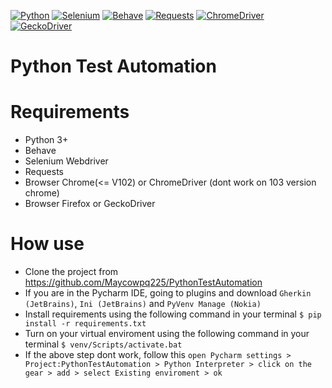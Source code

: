 [![Python](https://img.shields.io/badge/Python-3+-yellow.svg)](https://www.python.org/)
[![Selenium](https://img.shields.io/badge/Selenium%20Webdriver-3.141.0-green.svg)](http://www.seleniumhq.org/)
[![Behave](https://img.shields.io/badge/behave-1.2.6-blue.svg)](https://behave.readthedocs.io/en/latest/)
[![Requests](https://img.shields.io/badge/Requests-v2.28.1-purple.svg)](https://requests.readthedocs.io/en/latest/)
[![ChromeDriver](https://img.shields.io/badge/ChromeDriver-102.0.5005.61-red.svg)](http://chromedriver.chromium.org/downloads)
[![GeckoDriver](https://img.shields.io/badge/GeckoDriver-v0.31.0-orange.svg)](https://github.com/mozilla/geckodriver/releases)

# Python Test Automation

# Requirements
- Python 3+
- Behave
- Selenium Webdriver
- Requests
- Browser Chrome(<= V102) or ChromeDriver  (dont work on 103 version chrome)
- Browser Firefox or GeckoDriver

# How use

- Clone the project from https://github.com/Maycowpq225/PythonTestAutomation
- If you are in the Pycharm IDE, going to plugins and download ```Gherkin (JetBrains)```, ```Ini (JetBrains)``` and ```PyVenv Manage (Nokia)```
- Install requirements using the following command in your terminal ```$ pip install -r requirements.txt```
- Turn on your virtual enviroment using the following command in your terminal ```$ venv/Scripts/activate.bat```
- If the above step dont work, follow this ```open Pycharm settings > Project:PythonTestAutomation > Python Interpreter > click on the gear > add > select Existing enviroment > ok```

